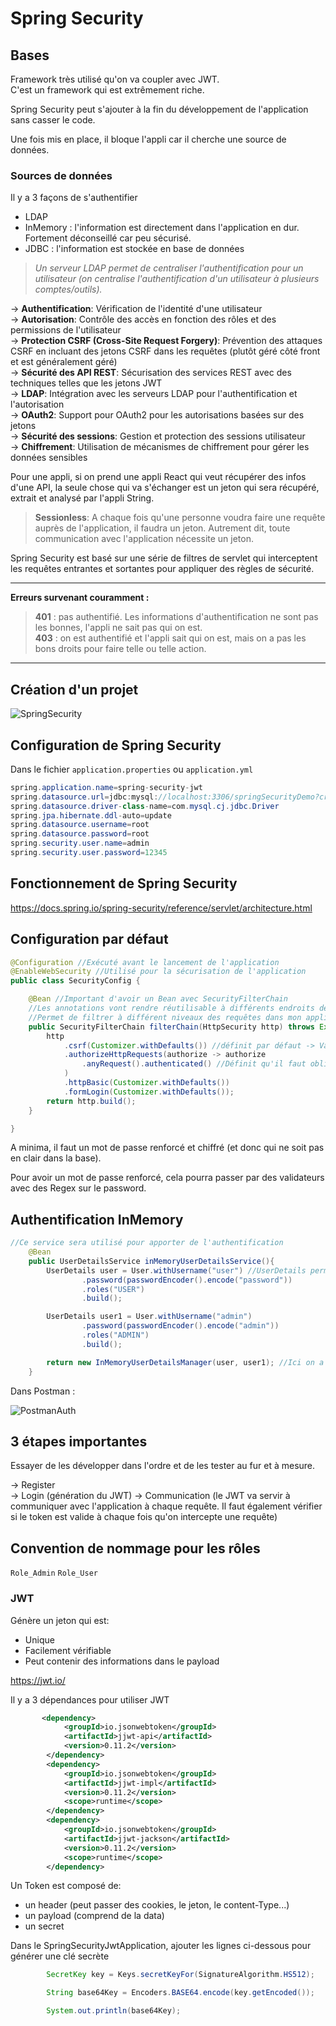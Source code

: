 # Spring Security

## Bases

Framework très utilisé qu'on va coupler avec JWT.  
C'est un framework qui est extrêmement riche.

Spring Security peut s'ajouter à la fin du développement de l'application sans casser le code. 

Une fois mis en place, il bloque l'appli car il cherche une source de données.

### Sources de données
Il y a 3 façons de s'authentifier
- LDAP
- InMemory : l'information est directement dans l'application en dur. Fortement déconseillé car peu sécurisé.
- JDBC : l'information est stockée en base de données

> *Un serveur LDAP permet de centraliser l'authentification pour un utilisateur (on centralise l'authentification d'un utilisateur à plusieurs comptes/outils).*


-> **Authentification**: Vérification de l'identité d'une utilisateur  
-> **Autorisation**: Contrôle des accès en fonction des rôles et des permissions de l'utilisateur  
-> **Protection CSRF (Cross-Site Request Forgery)**: Prévention des attaques CSRF en incluant des jetons CSRF dans les requêtes (plutôt géré côté front et est généralement géré)  
-> **Sécurité des API REST**: Sécurisation des services REST avec des techniques telles que les jetons JWT  
-> **LDAP**: Intégration avec les serveurs LDAP pour l'authentification et l'autorisation  
-> **OAuth2**: Support pour OAuth2 pour les autorisations basées sur des jetons  
-> **Sécurité des sessions**: Gestion et protection des sessions utilisateur  
-> **Chiffrement**: Utilisation de mécanismes de chiffrement pour gérer les données sensibles


Pour une appli, si on prend une appli React qui veut récupérer des infos d'une API, la seule chose qui va s'échanger est un jeton qui sera récupéré, extrait et analysé par l'appli String. 


> **Sessionless**: A chaque fois qu'une personne voudra faire une requête auprès de l'application, il faudra un jeton. Autrement dit, toute communication avec l'application nécessite un jeton.

Spring Security est basé sur une série de filtres de servlet qui interceptent les requêtes entrantes et sortantes pour appliquer des règles de sécurité.

---

**Erreurs survenant couramment :** 
> **401** : pas authentifié. Les informations d'authentification ne sont pas les bonnes, l'appli ne sait pas qui on est.  
**403** : on est authentifié et l'appli sait qui on est, mais on a pas les bons droits pour faire telle ou telle action.

---

## Création d'un projet

![SpringSecurity](./SpringSecurityDependencies.png)


## Configuration de Spring Security

Dans le fichier `application.properties` ou `application.yml`

```java
spring.application.name=spring-security-jwt
spring.datasource.url=jdbc:mysql://localhost:3306/springSecurityDemo?createDatabaseIfNotExist=true
spring.datasource.driver-class-name=com.mysql.cj.jdbc.Driver
spring.jpa.hibernate.ddl-auto=update
spring.datasource.username=root
spring.datasource.password=root
spring.security.user.name=admin
spring.security.user.password=12345
```


## Fonctionnement de Spring Security

https://docs.spring.io/spring-security/reference/servlet/architecture.html 



## Configuration par défaut

``` java
@Configuration //Exécuté avant le lancement de l'application
@EnableWebSecurity //Utilisé pour la sécurisation de l'application
public class SecurityConfig {

    @Bean //Important d'avoir un Bean avec SecurityFilterChain
    //Les annotations vont rendre réutilisable à différents endroits de mon application dans un même contexte
    //Permet de filtrer à différent niveaux des requêtes dans mon application
    public SecurityFilterChain filterChain(HttpSecurity http) throws Exception {
        http
            .csrf(Customizer.withDefaults()) //définit par défaut -> Va tout bloquer
            .authorizeHttpRequests(authorize -> authorize
                .anyRequest().authenticated() //Définit qu'il faut obligatoirement être authentifié pour accéder à mon application
            )
            .httpBasic(Customizer.withDefaults())
            .formLogin(Customizer.withDefaults());
        return http.build();
    }

}
```

A minima, il faut un mot de passe renforcé et chiffré (et donc qui ne soit pas en clair dans la base). 

Pour avoir un mot de passe renforcé, cela pourra passer par des validateurs avec des Regex sur le password.


## Authentification InMemory

```java
//Ce service sera utilisé pour apporter de l'authentification
    @Bean
    public UserDetailsService inMemoryUserDetailsService(){
        UserDetails user = User.withUsername("user") //UserDetails permet de récupérer des informations d'authentification. On récupère toujours un UserDetails //Récupérer User dans security.core.UserDetails
                .password(passwordEncoder().encode("password"))
                .roles("USER")
                .build();

        UserDetails user1 = User.withUsername("admin")
                .password(passwordEncoder().encode("admin"))
                .roles("ADMIN")
                .build();

        return new InMemoryUserDetailsManager(user, user1); //Ici on a l'implémentation de l'interface UserDetails
    }
```

Dans Postman :

![PostmanAuth](./AuthPostman.png)


## 3 étapes importantes

Essayer de les développer dans l'ordre et de les tester au fur et à mesure.

-> Register  
-> Login (génération du JWT)
-> Communication (le JWT va servir à communiquer avec l'application à chaque requête. Il faut également vérifier si le token est valide à chaque fois qu'on intercepte une requête)


## Convention de nommage pour les rôles

`Role_Admin`
`Role_User`



### JWT

Génère un jeton qui est:
- Unique
- Facilement vérifiable 
- Peut contenir des informations dans le payload

https://jwt.io/

Il y a 3 dépendances pour utiliser JWT

```xml
       <dependency>
            <groupId>io.jsonwebtoken</groupId>
            <artifactId>jjwt-api</artifactId>
            <version>0.11.2</version>
        </dependency>
        <dependency>
            <groupId>io.jsonwebtoken</groupId>
            <artifactId>jjwt-impl</artifactId>
            <version>0.11.2</version>
            <scope>runtime</scope>
        </dependency>
        <dependency>
            <groupId>io.jsonwebtoken</groupId>
            <artifactId>jjwt-jackson</artifactId>
            <version>0.11.2</version>
            <scope>runtime</scope>
        </dependency>
```


Un Token est composé de:
- un header (peut passer des cookies, le jeton, le content-Type...)
- un payload (comprend de la data)
- un secret


Dans le SpringSecurityJwtApplication, ajouter les lignes ci-dessous pour générer une clé secrète

```java
        SecretKey key = Keys.secretKeyFor(SignatureAlgorithm.HS512);

        String base64Key = Encoders.BASE64.encode(key.getEncoded());

        System.out.println(base64Key);
```